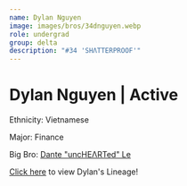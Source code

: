 ```yaml
---
name: Dylan Nguyen
image: images/bros/34dnguyen.webp
role: undergrad
group: delta
description: "#34 'SHΛTTERPROOF'"
---
```



# Dylan Nguyen | Active
Ethnicity: Vietnamese

Major: Finance

Big Bro: [Dante "uncHEΛRTed" Le](26dle)

[Click here](/ujis/) to view Dylan's Lineage!
